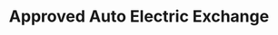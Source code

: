 ---
title: "Approved Auto Electric Exchange"
url: /hackettstown/approved-auto-electric-exchange/
shop: electrical
---
